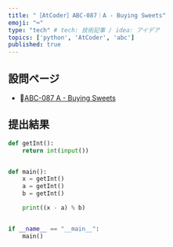 ```yaml
---
title: "［AtCoder］ABC-087｜A - Buying Sweets"
emoji: "⌨️"
type: "tech" # tech: 技術記事 / idea: アイデア
topics: ['python', 'AtCoder', 'abc']
published: true
---
```


## 設問ページ

- 🔗[ABC-087 A - Buying Sweets](https://atcoder.jp/contests/abc087/tasks/abc087_a)

## 提出結果

```python
def getInt():
    return int(input())


def main():
    x = getInt()
    a = getInt()
    b = getInt()

    print((x - a) % b)


if __name__ == "__main__":
    main()
```
